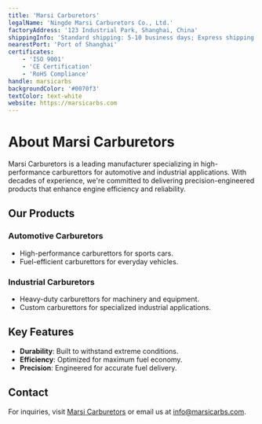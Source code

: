 ```yaml
---
title: 'Marsi Carburetors'
legalName: 'Ningde Marsi Carburetors Co., Ltd.'
factoryAddress: '123 Industrial Park, Shanghai, China'
shippingInfo: 'Standard shipping: 5-10 business days; Express shipping: 3-5 business days'
nearestPort: 'Port of Shanghai'
certificates:
    - 'ISO 9001'
    - 'CE Certification'
    - 'RoHS Compliance'
handle: marsicarbs
backgroundColor: '#0070f3'
textColor: text-white
website: https://marsicarbs.com
---
```


# About Marsi Carburetors

Marsi Carburetors is a leading manufacturer specializing in high-performance carburettors for automotive and industrial applications. With decades of experience, we're committed to delivering precision-engineered products that enhance engine efficiency and reliability.

## Our Products

### Automotive Carburetors

- High-performance carburettors for sports cars.
- Fuel-efficient carburettors for everyday vehicles.

### Industrial Carburetors

- Heavy-duty carburettors for machinery and equipment.
- Custom carburettors for specialized industrial applications.

## Key Features

- **Durability**: Built to withstand extreme conditions.
- **Efficiency**: Optimized for maximum fuel economy.
- **Precision**: Engineered for accurate fuel delivery.

## Contact

For inquiries, visit [Marsi Carburetors](https://marsicarbs.com) or email us at info@marsicarbs.com.
